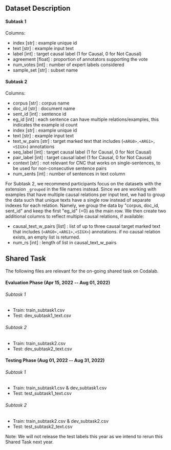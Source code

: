 ## Dataset Description

#### Subtask 1 

Columns:
* index [str] : example unique id
* text [str] : example input text
* label [int] : target causal label (1 for Causal, 0 for Not Causal)
* agreement [float] : proportion of annotators supporting the vote
* num_votes [int] : number of expert labels considered 
* sample_set [str] : subset name


#### Subtask 2
Columns:
* corpus [str] : corpus name
* doc_id [str] : document name
* sent_id [int] : sentence id
* eg_id [int] : each sentence can have multiple relations/examples, this indicates the example id count
* index [str] : example unique id 
* text [str] : example input text 
* text_w_pairs [str] : target marked text that includes (`<ARG0>,<ARG1>,<SIGX>`) annotations
* seq_label [int] : target causal label (1 for Causal, 0 for Not Causal)
* pair_label [int] : target causal label (1 for Causal, 0 for Not Causal)
* context [str] : not relevant for CNC that works on single-sentences, to be used for non-consecutive sentence pairs
* num_sents [int] : number of sentences in text column

For Subtask 2, we recommend participants focus on the datasets with the extension `_grouped` in the file names instead. Since we are working with examples that have multiple causal relations per input text, we had to group the data such that unique texts have a single row instead of separate indexes for each relation. Namely, we group the data by "corpus, doc_id, sent_id" and keep the first "eg_id" (=0) as the main row. We then create two additional columns to reflect multiple causal relations, if available:
* causal_text_w_pairs [list] : list of up to three causal target marked text that includes (`<ARG0>,<ARG1>,<SIGX>`) annotations. if no causal relation exists, an empty list is returned.
* num_rs [int] : length of list in causal_text_w_pairs

## Shared Task
The following files are relevant for the on-going shared task on Codalab.

#### Evaluation Phase (Apr 15, 2022 -- Aug 01, 2022)

###### Subtask 1
* Train: train_subtask1.csv
* Test: dev_subtask1_text.csv

###### Subtask 2
* Train: train_subtask2.csv
* Test: dev_subtask2_text.csv

#### Testing Phase (Aug 01, 2022 -- Aug 31, 2022)

###### Subtask 1
* Train: train_subtask1.csv & dev_subtask1.csv
* Test: test_subtask1_text.csv

###### Subtask 2
* Train: train_subtask2.csv & dev_subtask2.csv
* Test: test_subtask2_text.csv

Note: We will not release the test labels this year as we intend to rerun this Shared Task next year.
